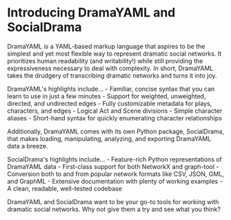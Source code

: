 # Introducing DramaYAML and SocialDrama

DramaYAML is a YAML-based markup language that aspires to be the simplest and yet most flexible way to represent dramatic social networks.
It prioritizes human readability (and writability!) while still providing the expressiveness necessary to deal with complexity.
In short, DramaYAML takes the drudgery of transcribing dramatic networks and turns it into joy.

DramaYAML's highlights include...
    - Familiar, concise syntax that you can learn to use in just a few minutes
    - Support for weighted, unweighted, directed, and undirected edges
    - Fully customizable metadata for plays, characters, and edges
    - Logical Act and Scene divisions
    - Simple character aliases
    - Short-hand syntax for quickly enumerating character relationships

Additionally, DramaYAML comes with its own Python package, SocialDrama, that makes loading, manipulating, analyzing, and exporting DramaYAML data a breeze.

SocialDrama's highlights include...
    - Feature-rich Python representations of DramaYAML data
    - First-class support for both NetworkX and graph-tool
    - Conversion both to and from popular network formats like CSV, JSON, GML, and GraphML
    - Extensive documentation with plenty of working examples
    - A clean, readable, well-tested codebase

DramaYAML and SocialDrama want to be your go-to tools for working with dramatic social networks.
Why not give them a try and see what you think?
